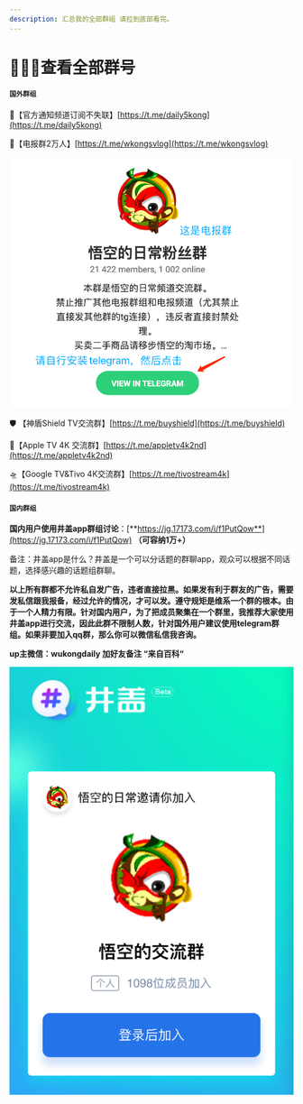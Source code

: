 ```yaml
---
description: 汇总我的全部群组 请拉到底部看完。
---
```


# 👩‍👩‍👧查看全部群号

#### **`国外群组`**

🦊【官方通知频道订阅不失联】[https://t.me/daily5kong](https://t.me/daily5kong)

🦊【电报群2万人】[https://t.me/wkongsvlog](https://t.me/wkongsvlog)

![](.gitbook/assets/dian-bao-.png)

🛡 【神盾Shield TV交流群】[https://t.me/buyshield](https://t.me/buyshield) 

🍎【Apple TV 4K 交流群】[https://t.me/appletv4k2nd](https://t.me/appletv4k2nd)

🛸【Google TV&Tivo 4K交流群】[https://t.me/tivostream4k](https://t.me/tivostream4k)

#### `国内群组`

**国内用户使用井盖app群组讨论**：[**https://jg.17173.com/i/f1PutQow**](https://jg.17173.com/i/f1PutQow)   **（可容纳1万+）**

备注：井盖app是什么？井盖是一个可以分话题的群聊app，观众可以根据不同话题，选择感兴趣的话题组群聊。

**以上所有群都不允许私自发广告，违者直接拉黑。如果发有利于群友的广告，需要发私信跟我报备，经过允许的情况，才可以发。遵守规矩是维系一个群的根本。由于一个人精力有限。针对国内用户，为了把成员聚集在一个群里，我推荐大家使用井盖app进行交流，因此此群不限制人数，针对国外用户建议使用telegram群组。如果非要加入qq群，那么你可以微信私信我咨询。**

 **up主微信：wukongdaily  加好友备注 “来自百科“** 

![](.gitbook/assets/jie-ping-20210810-xia-wu-5.56.57.png)

